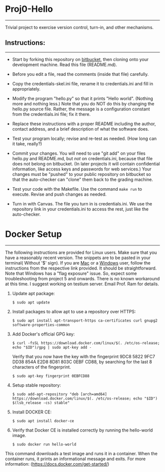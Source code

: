 # Proj0-Hello
-------------

Trivial project to exercise version control, turn-in, and other
mechanisms.

## Instructions:
---------------

- Start by forking this repository on [bitbucket](https://bitbucket.org/UOCIS322/proj0-hello), then cloning onto your
  development machine. Read this file (README.md). 
  
- Before you edit a file, read the comments (inside that file) carefully.

- Copy the credentials-skel.ini file, rename it to credentials.ini and fill in
  appropriately.

- Modify the program "hello.py" so that it prints "Hello
  world". (Nothing more and nothing less.)  Note that you do NOT do
  this by changing the hello.py source file. Rather, the message is a
  configuration constant from the credentials.ini file; fix it there.

- Replace these instructions with a proper README including the
   author, contact address, and a brief description of what the
   software does.

- Test your program locally; revise and re-test as needed. (How long
  can it take, really?)

- Commit your changes. You will need to use "git add" on your files
   hello.py and README.md, but *not* on credentials.ini, because that
   file does not belong on bitbucket.  (In later projects it will contain
   confidential information, like access keys and passwords for web
   services.)  Your changes must be "pushed" to your public repository
   on bitbucket so that the auto-checker can "clone" them back to the
   grading machine.

- Test your code with the Makefile. Use the command ``make run`` to execute. Revise and push changes
   as needed.

- Turn in with Canvas. The file you turn in is credentials.ini. We
   use the repository link in your credentials.ini to access the rest,
   just like the auto-checker.

# Docker Setup
-------------
The following instructions are provided for Linux users.
Make sure that you have a reasonably recent version.
The snippets are to be pasted in your terminal( Without '$' sign).
If you are [Mac](https://docs.docker.com/docker-for-mac/install/) or a
[Windows](https://docs.docker.com/docker-for-windows/install/#download-docker-for-windows)
user, follow the instructions from the respective link provided. It should be straightforward. 
Note that Windows has a "flag exposure" issue. So, expect some troubleshooting from project 5 and onwards. There is no known workaround at this time. I suggest working on testium server. Email Prof. Ram for details.

1. Update apt package:

    ```
    $ sudo apt update
    ```

2. Install packages to allow apt to use a repository over HTTPS:

    ```
    $ sudo apt install apt-transport-https ca-certificates curl gnupg2 software-properties-common
    ```

3. Add Docker's official GPG key:

    ```
    $ curl -fsSL https://download.docker.com/linux/$(. /etc/os-release; echo "$ID")/gpg | sudo apt-key add -
    ```

    Verify that you now have the key with the fingerprint 9DC8 5822 9FC7 DD38 854A E2D8 8D81 803C 0EBF CD88, by searching for the last 8 characters of the fingerprint.

    ```
    $ sudo apt-key fingerprint 0EBFCD88
    ```

4. Setup stable repository:

    ```
    $ sudo add-apt-repository "deb [arch=amd64] https://download.docker.com/linux/$(. /etc/os-release; echo "$ID") $(lsb_release -cs) stable"
    ```

5. Install DOCKER CE:

    ```
    $ sudo apt install docker-ce
    ```

6. Verify that Docker CE is installed correctly by running the hello-world image.

    ```
    $ sudo docker run hello-world
    ```

This command downloads a test image and runs it in a container. When the container runs, it prints an informational message and exits. For more information: (https://docs.docker.com/get-started/)
